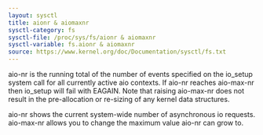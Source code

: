 ```yaml
---
layout: sysctl
title: aionr & aiomaxnr
sysctl-category: fs
sysctl-file: /proc/sys/fs/aionr & aiomaxnr
sysctl-variable: fs.aionr & aiomaxnr
source: https://www.kernel.org/doc/Documentation/sysctl/fs.txt
---
```


aio-nr is the running total of the number of events specified on the
io_setup system call for all currently active aio contexts.  If aio-nr
reaches aio-max-nr then io_setup will fail with EAGAIN.  Note that
raising aio-max-nr does not result in the pre-allocation or re-sizing
of any kernel data structures.

aio-nr shows the current system-wide number of asynchronous io
requests.  aio-max-nr allows you to change the maximum value
aio-nr can grow to.

